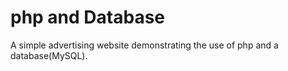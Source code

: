 # php and Database 

A simple advertising website demonstrating the use of php and a database(MySQL).